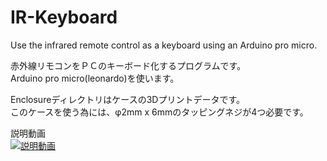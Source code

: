 # IR-Keyboard
Use the infrared remote control as a keyboard using an Arduino pro micro.<br>

赤外線リモコンをＰＣのキーボード化するプログラムです。<br>
Arduino pro micro(leonardo)を使います。<br>

Enclosureディレクトリはケースの3Dプリントデータです。<br>
このケースを使う為には、φ2mm x 6mmのタッピングネジが4つ必要です。<br>

説明動画<br>
[![説明動画](https://img.youtube.com/vi/_P8YprrfZgQ/0.jpg)](https://www.youtube.com/watch?v=_P8YprrfZgQ)

